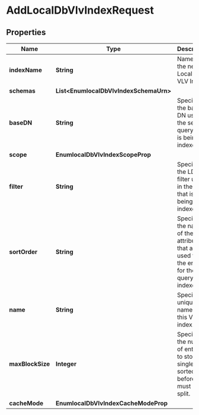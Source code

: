 

# AddLocalDbVlvIndexRequest


## Properties

| Name | Type | Description | Notes |
|------------ | ------------- | ------------- | -------------|
|**indexName** | **String** | Name of the new Local DB VLV Index |  |
|**schemas** | **List&lt;EnumlocalDbVlvIndexSchemaUrn&gt;** |  |  [optional] |
|**baseDN** | **String** | Specifies the base DN used in the search query that is being indexed. |  |
|**scope** | **EnumlocalDbVlvIndexScopeProp** |  |  |
|**filter** | **String** | Specifies the LDAP filter used in the query that is being indexed. |  |
|**sortOrder** | **String** | Specifies the names of the attributes that are used to sort the entries for the query being indexed. |  |
|**name** | **String** | Specifies a unique name for this VLV index. |  |
|**maxBlockSize** | **Integer** | Specifies the number of entry IDs to store in a single sorted set before it must be split. |  [optional] |
|**cacheMode** | **EnumlocalDbVlvIndexCacheModeProp** |  |  [optional] |



